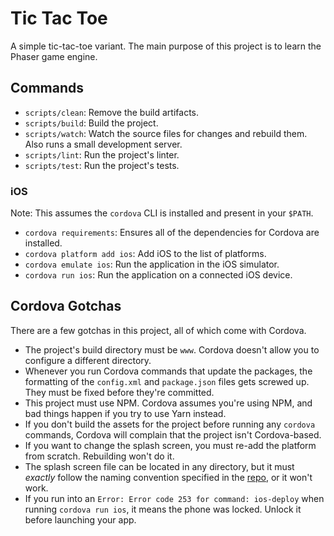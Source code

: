 # Tic Tac Toe

A simple tic-tac-toe variant. The main purpose of this project is to learn the Phaser game engine.

## Commands

* `scripts/clean`: Remove the build artifacts.
* `scripts/build`: Build the project.
* `scripts/watch`: Watch the source files for changes and rebuild them. Also runs a small
  development server.
* `scripts/lint`: Run the project's linter.
* `scripts/test`: Run the project's tests.

### iOS

Note: This assumes the `cordova` CLI is installed and present in your `$PATH`.

* `cordova requirements`: Ensures all of the dependencies for Cordova are installed.
* `cordova platform add ios`: Add iOS to the list of platforms.
* `cordova emulate ios`: Run the application in the iOS simulator.
* `cordova run ios`: Run the application on a connected iOS device.

## Cordova Gotchas

There are a few gotchas in this project, all of which come with Cordova.

* The project's build directory must be `www`. Cordova doesn't allow you to configure a different
  directory.
* Whenever you run Cordova commands that update the packages, the formatting of the `config.xml` and
  `package.json` files gets screwed up. They must be fixed before they're committed.
* This project must use NPM. Cordova assumes you're using NPM, and bad things happen if you try to
  use Yarn instead.
* If you don't build the assets for the project before running any `cordova` commands, Cordova will
  complain that the project isn't Cordova-based.
* If you want to change the splash screen, you must re-add the platform from scratch. Rebuilding
  won't do it.
* The splash screen file can be located in any directory, but it must *exactly* follow the naming
  convention specified in the [repo](https://goo.gl/vQPVDr), or it won't work.
* If you run into an `Error: Error code 253 for command: ios-deploy` when running `cordova run ios`,
  it means the phone was locked. Unlock it before launching your app.
